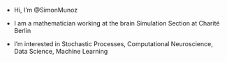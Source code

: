 - Hi, I’m @SimonMunoz

- I am a mathematician working at the brain Simulation Section at Charité Berlin
- I’m interested in Stochastic Processes, Computational Neuroscience, Data Science, Machine Learning


<!---
SimonMunoz/SimonMunoz is a ✨ special ✨ repository because its `README.md` (this file) appears on your GitHub profile.
You can click the Preview link to take a look at your changes.
--->
